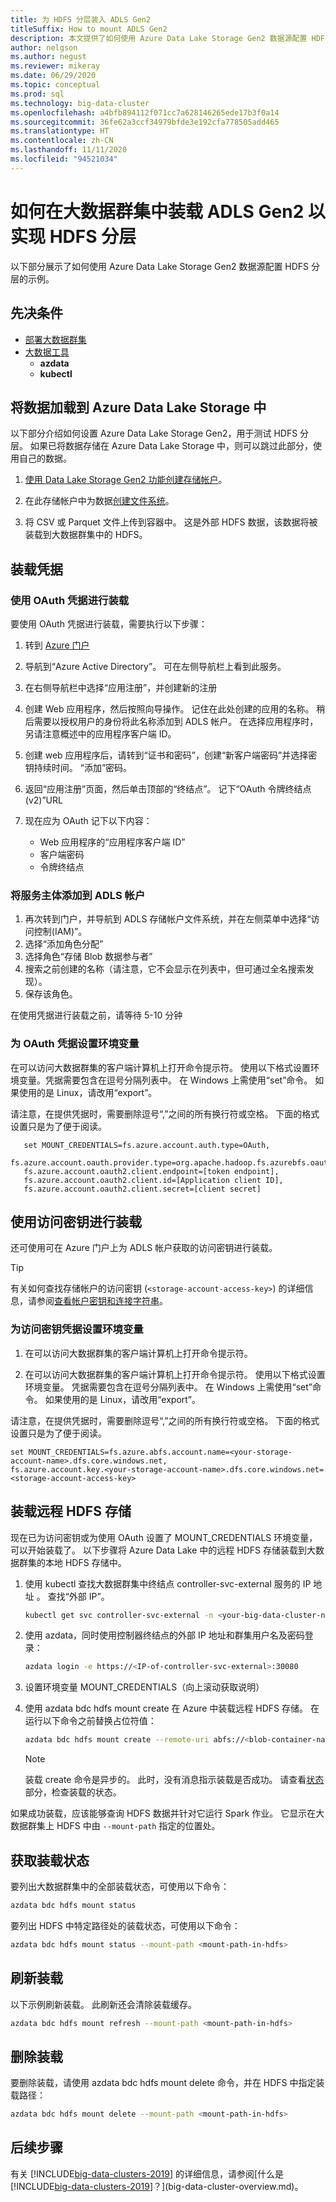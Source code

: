 ```yaml
---
title: 为 HDFS 分层装入 ADLS Gen2
titleSuffix: How to mount ADLS Gen2
description: 本文提供了如何使用 Azure Data Lake Storage Gen2 数据源配置 HDFS 分层的示例。
author: nelgson
ms.author: negust
ms.reviewer: mikeray
ms.date: 06/29/2020
ms.topic: conceptual
ms.prod: sql
ms.technology: big-data-cluster
ms.openlocfilehash: a4bfb894112f071cc7a628146265ede17b3f0a14
ms.sourcegitcommit: 36fe62a3ccf34979bfde3e192cfa778505add465
ms.translationtype: HT
ms.contentlocale: zh-CN
ms.lasthandoff: 11/11/2020
ms.locfileid: "94521034"
---
```

# <a name="how-to-mount-adls-gen2-for-hdfs-tiering-in-a-big-data-cluster"></a>如何在大数据群集中装载 ADLS Gen2 以实现 HDFS 分层

以下部分展示了如何使用 Azure Data Lake Storage Gen2 数据源配置 HDFS 分层的示例。

## <a name="prerequisites"></a>先决条件

- [部署大数据群集](deployment-guidance.md)
- [大数据工具](deploy-big-data-tools.md)
  - **azdata**
  - **kubectl**

## <a name="load-data-into-azure-data-lake-storage"></a><a id="load"></a> 将数据加载到 Azure Data Lake Storage 中

以下部分介绍如何设置 Azure Data Lake Storage Gen2，用于测试 HDFS 分层。 如果已将数据存储在 Azure Data Lake Storage 中，则可以跳过此部分，使用自己的数据。

1. [使用 Data Lake Storage Gen2 功能创建存储帐户](/azure/storage/blobs/data-lake-storage-quickstart-create-account)。

1. 在此存储帐户中为数据[创建文件系统](/azure/storage/blobs/data-lake-storage-explorer)。

1. 将 CSV 或 Parquet 文件上传到容器中。 这是外部 HDFS 数据，该数据将被装载到大数据群集中的 HDFS。

## <a name="credentials-for-mounting"></a>装载凭据

### <a name="use-oauth-credentials-to-mount"></a>使用 OAuth 凭据进行装载

要使用 OAuth 凭据进行装载，需要执行以下步骤：

1. 转到 [Azure 门户](https://portal.azure.com)
1. 导航到“Azure Active Directory”。 可在左侧导航栏上看到此服务。
1. 在右侧导航栏中选择“应用注册”，并创建新的注册
1. 创建 Web 应用程序，然后按照向导操作。 记住在此处创建的应用的名称。 稍后需要以授权用户的身份将此名称添加到 ADLS 帐户。 在选择应用程序时，另请注意概述中的应用程序客户端 ID。
1. 创建 web 应用程序后，请转到“证书和密码”，创建“新客户端密码”并选择密钥持续时间。 “添加”密码。
1. 返回“应用注册”页面，然后单击顶部的“终结点”。 记下“OAuth 令牌终结点(v2)”URL
1. 现在应为 OAuth 记下以下内容：

    - Web 应用程序的“应用程序客户端 ID”
    - 客户端密码
    - 令牌终结点

### <a name="adding-the-service-principal-to-your-adls-account"></a>将服务主体添加到 ADLS 帐户

1. 再次转到门户，并导航到 ADLS 存储帐户文件系统，并在左侧菜单中选择“访问控制(IAM)”。
1. 选择“添加角色分配” 
1. 选择角色“存储 Blob 数据参与者”
1. 搜索之前创建的名称（请注意，它不会显示在列表中，但可通过全名搜索发现）。
1. 保存该角色。

在使用凭据进行装载之前，请等待 5-10 分钟

### <a name="set-environment-variable-for-oauth-credentials"></a>为 OAuth 凭据设置环境变量

在可以访问大数据群集的客户端计算机上打开命令提示符。 使用以下格式设置环境变量。凭据需要包含在逗号分隔列表中。 在 Windows 上需使用“set”命令。 如果使用的是 Linux，请改用“export”。

请注意，在提供凭据时，需要删除逗号“,”之间的所有换行符或空格。 下面的格式设置只是为了便于阅读。

```console
   set MOUNT_CREDENTIALS=fs.azure.account.auth.type=OAuth,
   fs.azure.account.oauth.provider.type=org.apache.hadoop.fs.azurebfs.oauth2.ClientCredsTokenProvider,
   fs.azure.account.oauth2.client.endpoint=[token endpoint],
   fs.azure.account.oauth2.client.id=[Application client ID],
   fs.azure.account.oauth2.client.secret=[client secret]
```

## <a name="use-access-keys-to-mount"></a>使用访问密钥进行装载

还可使用可在 Azure 门户上为 ADLS 帐户获取的访问密钥进行装载。

 > [!TIP]
   > 有关如何查找存储帐户的访问密钥 (`<storage-account-access-key>`) 的详细信息，请参阅[查看帐户密钥和连接字符串](/azure/storage/common/storage-account-keys-manage#view-access-keys-and-connection-string)。

### <a name="set-environment-variable-for-access-key-credentials"></a>为访问密钥凭据设置环境变量

1. 在可以访问大数据群集的客户端计算机上打开命令提示符。

1. 在可以访问大数据群集的客户端计算机上打开命令提示符。 使用以下格式设置环境变量。 凭据需要包含在逗号分隔列表中。 在 Windows 上需使用“set”命令。 如果使用的是 Linux，请改用“export”。

请注意，在提供凭据时，需要删除逗号“,”之间的所有换行符或空格。 下面的格式设置只是为了便于阅读。

```console
set MOUNT_CREDENTIALS=fs.azure.abfs.account.name=<your-storage-account-name>.dfs.core.windows.net,
fs.azure.account.key.<your-storage-account-name>.dfs.core.windows.net=<storage-account-access-key>
```

## <a name="mount-the-remote-hdfs-storage"></a><a id="mount"></a>装载远程 HDFS 存储

现在已为访问密钥或为使用 OAuth 设置了 MOUNT_CREDENTIALS 环境变量，可以开始装载了。 以下步骤将 Azure Data Lake 中的远程 HDFS 存储装载到大数据群集的本地 HDFS 存储中。

1. 使用 kubectl 查找大数据群集中终结点 controller-svc-external 服务的 IP 地址 。 查找“外部 IP”。

   ```bash
   kubectl get svc controller-svc-external -n <your-big-data-cluster-name>
   ```

1. 使用 azdata，同时使用控制器终结点的外部 IP 地址和群集用户名及密码登录：

   ```bash
   azdata login -e https://<IP-of-controller-svc-external>:30080
   ```
1. 设置环境变量 MOUNT_CREDENTIALS（向上滚动获取说明）

1. 使用 azdata bdc hdfs mount create 在 Azure 中装载远程 HDFS 存储。 在运行以下命令之前替换占位符值：

   ```bash
   azdata bdc hdfs mount create --remote-uri abfs://<blob-container-name>@<storage-account-name>.dfs.core.windows.net/ --mount-path /mounts/<mount-name>
   ```

   > [!NOTE]
   > 装载 create 命令是异步的。 此时，没有消息指示装载是否成功。 请查看[状态](#status)部分，检查装载的状态。

如果成功装载，应该能够查询 HDFS 数据并针对它运行 Spark 作业。 它显示在大数据群集上 HDFS 中由 `--mount-path` 指定的位置处。

## <a name="get-the-status-of-mounts"></a><a id="status"></a> 获取装载状态

要列出大数据群集中的全部装载状态，可使用以下命令：

```bash
azdata bdc hdfs mount status
```

要列出 HDFS 中特定路径处的装载状态，可使用以下命令：

```bash
azdata bdc hdfs mount status --mount-path <mount-path-in-hdfs>
```

## <a name="refresh-a-mount"></a>刷新装载

以下示例刷新装载。 此刷新还会清除装载缓存。

```bash
azdata bdc hdfs mount refresh --mount-path <mount-path-in-hdfs>
```

## <a name="delete-the-mount"></a><a id="delete"></a> 删除装载

要删除装载，请使用 azdata bdc hdfs mount delete 命令，并在 HDFS 中指定装载路径：

```bash
azdata bdc hdfs mount delete --mount-path <mount-path-in-hdfs>
```

## <a name="next-steps"></a>后续步骤

有关 [!INCLUDE[big-data-clusters-2019](../includes/ssbigdataclusters-ver15.md)] 的详细信息，请参阅[什么是 [!INCLUDE[big-data-clusters-2019](../includes/ssbigdataclusters-ver15.md)]？](big-data-cluster-overview.md)。
